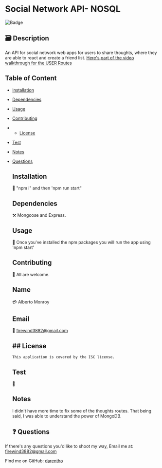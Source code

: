 # Social Network API- NOSQL

![Badge](https://img.shields.io/badge/License-ISC-blue.svg)

## 🗃️ Description

An API for social network web apps for users to share thoughts, where they are able to react and create a friend list.
[Here's part of the video walkthrough for the USER Routes](https://watch.screencastify.com/v/HzhPyZkMjaogWYdQJFZL)

## Table of Content

- [Installation](#Installation)
- [Dependencies](#Dependencies)
- [Usage](#Usage)
- [Contributing](#Contributing)
- - [License](#license)
- [Test](#Test)
- [Notes](#Notes)
- [Questions](#Questions)

  ## Installation

  💽 "npm i" and then 'npm run start"

  ## Dependencies

  ⚒️ Mongoose and Express.

  ## Usage

  🦮 Once you've installed the npm packages you will run the app using 'npm start'

  ## Contributing

  🤝 All are welcome.

  ## Name

  💳 Alberto Monroy

  ## Email

  📧 firewind3882@gmail.com

  ## ## License

      This application is covered by the ISC license.

  ## Test

  🧪

  ## Notes

  I didn't have more time to fix some of the thoughts routes.
  That being said, I was able to understand the power of MongoDB.

  ## ❓ Questions

If there's any questions you'd like to shoot my way, Email me at: firewind3882@gmail.com

Find me on GitHub: [darentho](https://github.com/darentho)
